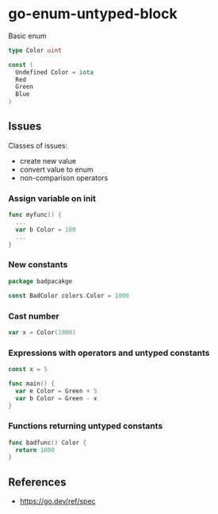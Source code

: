 # go-enum-untyped-block

Basic enum
```go
type Color uint

const (
  Undefined Color = iota
  Red
  Green
  Blue
)
```

## Issues

Classes of issues:
- create new value
- convert value to enum
- non-comparison operators

### Assign variable on init

```go
func myfunc() {
  ...
  var b Color = 100
  ...
}
```

### New constants

```go
package badpacakge

const BadColor colors.Color = 1000
```

### Cast number

```go
var x = Color(1000)
```

### Expressions with operators and untyped constants

```go
const x = 5

func main() {
  var e Color = Green + 5
  var b Color = Green - x
}
```

### Functions returning untyped constants

```go
func badfunc() Color {
  return 1000
}
```

## References

* https://go.dev/ref/spec
